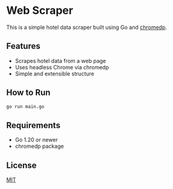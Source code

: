 ﻿# Web Scraper 

This is a simple hotel data scraper built using Go and [chromedp](https://github.com/chromedp/chromedp).

## Features
- Scrapes hotel data from a web page
- Uses headless Chrome via chromedp
- Simple and extensible structure

## How to Run

```markdown
go run main.go
```

## Requirements
- Go 1.20 or newer
- chromedp package

## License

[MIT](https://choosealicense.com/licenses/mit/)
